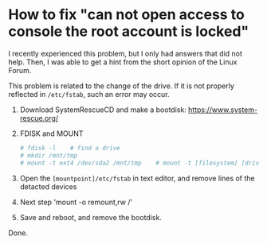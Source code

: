 # How to fix "can not open access to console the root account is locked"

I recently experienced this problem, but I only had answers that did not help. Then, I was able to get a hint from the short opinion of the Linux Forum.

This problem is related to the change of the drive. If it is not properly reflected in `/etc/fstab`, such an error may occur.

  1. Download SystemRescueCD and make a bootdisk: https://www.system-rescue.org/

  2. FDISK and MOUNT
  
      ```bash
      # fdisk -l    # find a drive
      # mkdir /mnt/tmp
      # mount -t ext4 /dev/sda2 /mnt/tmp    # mount -t [filesystem] [drive] [mountpoint]
      ```

   3. Open the `[mountpoint]/etc/fstab` in text editor, and remove lines of the detacted devices
   4. Next step 'mount -o remount,rw /'
   5. Save and reboot, and remove the bootdisk.

Done.

